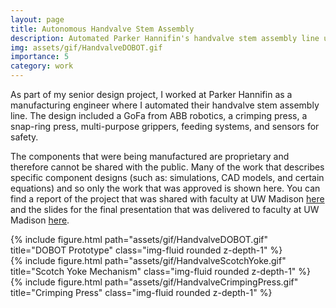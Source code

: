 ```yaml
---
layout: page
title: Autonomous Handvalve Stem Assembly
description: Automated Parker Hannifin's handvalve stem assembly line using a GoFa robotic arm, presses, grippers, feeding systems, and sensors.
img: assets/gif/HandvalveDOBOT.gif
importance: 5
category: work
---
```


As part of my senior design project, I worked at Parker Hannifin as a manufacturing engineer where I automated their handvalve stem assembly line. The design included a GoFa from ABB robotics, a crimping press, a snap-ring press, multi-purpose grippers, feeding systems, and sensors for safety.

The components that were being manufactured are proprietary and therefore cannot be shared with the public. Many of the work that describes specific component designs (such as: simulations, CAD models, and certain equations) and so only the work that was approved is shown here. You can find a report of the project that was shared with faculty at UW Madison [here](/assets/pdf/HandvalveReport.pdf) and the slides for the final presentation that was delivered to faculty at UW Madison [here](/assets/pdf/HandvalvePresentation.pdf). 


<div class="row">
    <div class="col-sm mt-3 mt-md-0">
        {% include figure.html path="assets/gif/HandvalveDOBOT.gif" title="DOBOT Prototype" class="img-fluid rounded z-depth-1" %}
    </div>
        <div class="col-sm mt-3 mt-md-0">
        {% include figure.html path="assets/gif/HandvalveScotchYoke.gif" title="Scotch Yoke Mechanism" class="img-fluid rounded z-depth-1" %}
    </div>
    <div class="col-sm mt-3 mt-md-0">
        {% include figure.html path="assets/gif/HandvalveCrimpingPress.gif" title="Crimping Press" class="img-fluid rounded z-depth-1" %}
    </div>
</div>




